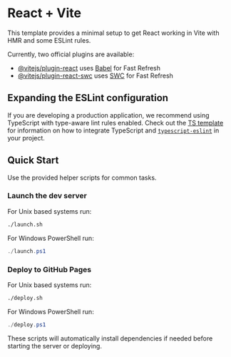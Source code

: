 # React + Vite

This template provides a minimal setup to get React working in Vite with HMR and some ESLint rules.

Currently, two official plugins are available:

- [@vitejs/plugin-react](https://github.com/vitejs/vite-plugin-react/blob/main/packages/plugin-react) uses [Babel](https://babeljs.io/) for Fast Refresh
- [@vitejs/plugin-react-swc](https://github.com/vitejs/vite-plugin-react/blob/main/packages/plugin-react-swc) uses [SWC](https://swc.rs/) for Fast Refresh

## Expanding the ESLint configuration

If you are developing a production application, we recommend using TypeScript with type-aware lint rules enabled. Check out the [TS template](https://github.com/vitejs/vite/tree/main/packages/create-vite/template-react-ts) for information on how to integrate TypeScript and [`typescript-eslint`](https://typescript-eslint.io) in your project.

## Quick Start

Use the provided helper scripts for common tasks.

### Launch the dev server

For Unix based systems run:

```bash
./launch.sh
```

For Windows PowerShell run:

```powershell
./launch.ps1
```

### Deploy to GitHub Pages

For Unix based systems run:

```bash
./deploy.sh
```

For Windows PowerShell run:

```powershell
./deploy.ps1
```

These scripts will automatically install dependencies if needed before starting the server or deploying.

